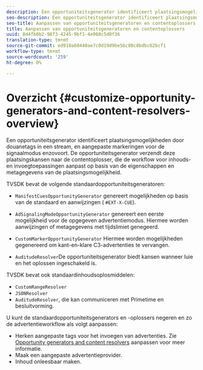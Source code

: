 ```yaml
---
description: Een opportuniteitsgenerator identificeert plaatsingsmogelijkheden door douanetags in een stream, en aangepaste markeringen voor de signaalmodus enzovoort. De opportuniteitsgenerator verzendt deze plaatsingskansen naar de contentoplosser, die de workflow voor inhouds- en invoegtoepassingen aanpast op basis van de eigenschappen en metagegevens van de plaatsingsmogelijkheid.
seo-description: Een opportuniteitsgenerator identificeert plaatsingsmogelijkheden door douanetags in een stream, en aangepaste markeringen voor de signaalmodus enzovoort. De opportuniteitsgenerator verzendt deze plaatsingskansen naar de contentoplosser, die de workflow voor inhouds- en invoegtoepassingen aanpast op basis van de eigenschappen en metagegevens van de plaatsingsmogelijkheid.
seo-title: Aanpassen van opportuniteitsgeneratoren en contentoplossers
title: Aanpassen van opportuniteitsgeneratoren en contentoplossers
uuid: 0d4fb0b2-98f3-4245-9bf1-4e968c5d0f36
translation-type: tm+mt
source-git-commit: ed910a60440ae7c0d19d9be56c80c8bdbc62bcf1
workflow-type: tm+mt
source-wordcount: '259'
ht-degree: 0%

---
```



# Overzicht {#customize-opportunity-generators-and-content-resolvers-overview}

Een opportuniteitsgenerator identificeert plaatsingsmogelijkheden door douanetags in een stream, en aangepaste markeringen voor de signaalmodus enzovoort. De opportuniteitsgenerator verzendt deze plaatsingskansen naar de contentoplosser, die de workflow voor inhouds- en invoegtoepassingen aanpast op basis van de eigenschappen en metagegevens van de plaatsingsmogelijkheid.

TVSDK bevat de volgende standaardopportuniteitsgeneratoren:

* `ManifestCuesOpportunityGenerator` genereert mogelijkheden op basis van de standaard en aanwijzingen (  `#EXT-X-CUE`).

* `AdSignalingModeOpportunityGenerator` genereert een eerste mogelijkheid voor de opgegeven advertentiemodus. Hiermee worden aanwijzingen of metagegevens met tijdslimiet genegeerd.
* `CustomMarkerOpportunityGenerator` Hiermee worden mogelijkheden gegenereerd om kant-en-klare C3-advertenties te vervangen.
* `AuditudeResolver`De opportuniteitsgenerator biedt kansen wanneer luie en het oplossen ingeschakeld is.

TVSDK bevat ook standaardinhoudsoplosmiddelen:

* `CustomRangeResolver`
* `JSONResolver`
* `AuditudeResolver`, die kan communiceren met Primetime en besluitvorming.

U kunt de standaardopportuniteitsgenerators en -oplossers negeren en zo de advertentieworkflow als volgt aanpassen:

* Herken aangepaste tags voor het invoegen van advertenties. Zie [Opportunity generators and content resolvers](../../../../tvsdk-3x-android-prog/android-3x-advertising/ad-insertion/content-resolver/android-3x-content-resolver.md) aanpassen voor meer informatie.
* Maak een aangepaste advertentieprovider.
* Inhoud onleesbaar maken.